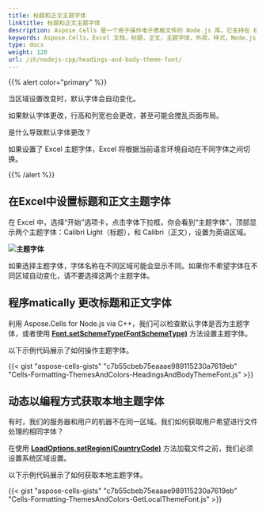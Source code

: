 ```yaml
---
title: 标题和正文主题字体
linktitle: 标题和正文主题字体
description: Aspose.Cells 是一个用于操作电子表格文件的 Node.js 库。它支持在 Excel 文档中设置标题和正文的主题字体，使用户能够自定义文档的外观和样式。本文将介绍如何使用 Aspose.Cells 库在 Excel 文档中处理标题和正文的主题字体。
keywords: Aspose.Cells，Excel 文档，标题，正文，主题字体，外观，样式，Node.js via C++
type: docs
weight: 120
url: /zh/nodejs-cpp/headings-and-body-theme-font/
---
```


{{% alert color="primary" %}}

当区域设置改变时，默认字体会自动变化。

如果默认字体更改，行高和列宽也会更改，甚至可能会搅乱页面布局。

是什么导致默认字体更改？

如果设置了 Excel 主题字体，Excel 将根据当前语言环境自动在不同字体之间切换。

{{% /alert %}}

## **在Excel中设置标题和正文主题字体**

在 Excel 中，选择“开始”选项卡，点击字体下拉框，你会看到“主题字体”，顶部显示两个主题字体：Calibri Light（标题），和 Calibri（正文），设置为英语区域。

**![主题字体](Theme-Fonts.png)**

如果选择主题字体，字体名称在不同区域可能会显示不同。如果你不希望字体在不同区域自动变化，请不要选择这两个主题字体。

## **程序matically 更改标题和正文字体**
利用 Aspose.Cells for Node.js via C++，我们可以检查默认字体是否为主题字体，或者使用 [**Font.setSchemeType(FontSchemeType)**](https://reference.aspose.com/cells/nodejs-cpp/font/#setSchemeType-fontschemetype-) 方法设置主题字体。

以下示例代码展示了如何操作主题字体。

{{< gist "aspose-cells-gists" "c7b55cbeb75eaaae989115230a7619eb" "Cells-Formatting-ThemesAndColors-HeadingsAndBodyThemeFont.js" >}}



## **动态以编程方式获取本地主题字体**
有时，我们的服务器和用户的机器不在同一区域。我们如何获取用户希望进行文件处理的相同字体？

在使用 [**LoadOptions.setRegion(CountryCode)**](https://reference.aspose.com/cells/nodejs-cpp/loadoptions/#setRegion-countrycode-) 方法加载文件之前，我们必须设置系统区域设置。

以下示例代码展示了如何获取本地主题字体。

{{< gist "aspose-cells-gists" "c7b55cbeb75eaaae989115230a7619eb" "Cells-Formatting-ThemesAndColors-GetLocalThemeFont.js" >}}

